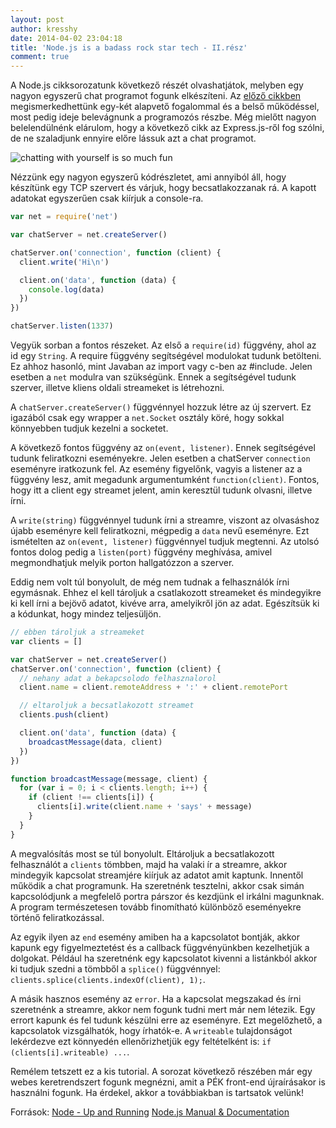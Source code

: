 ```yaml
---
layout: post
author: kresshy
date: 2014-04-02 23:04:18
title: 'Node.js is a badass rock star tech - II.rész'
comment: true
---
```


A Node.js cikksorozatunk következő részét olvashatjátok, melyben egy nagyon egyszerű chat programot fogunk elkészíteni. Az [előző cikkben](http://kir-dev.sch.bme.hu/2014/03/25/nodejs-is-a-badass-rock-star-tech-part-i/) megismerkedhettünk egy-két alapvető fogalommal és a belső működéssel, most pedig ideje belevágnunk a programozós részbe. Még mielőtt nagyon belelendülnénk elárulom, hogy a következő cikk az Express.js-ről fog szólni, de ne szaladjunk ennyire előre lássuk azt a chat programot.

![chatting with yourself is so much fun](https://dl.dropboxusercontent.com/u/31443466/Capture.PNG)

Nézzünk egy nagyon egyszerű kódrészletet, ami annyiból áll, hogy készítünk egy TCP szervert és várjuk, hogy becsatlakozzanak rá. A kapott adatokat egyszerűen csak kiírjuk a console-ra.

```js
var net = require('net')

var chatServer = net.createServer()

chatServer.on('connection', function (client) {
  client.write('Hi\n')

  client.on('data', function (data) {
    console.log(data)
  })
})

chatServer.listen(1337)
```

Vegyük sorban a fontos részeket. Az első a `require(id)` függvény, ahol az id egy `String`. A require függvény segítségével modulokat tudunk betölteni. Ez ahhoz hasonló, mint Javaban az import vagy c-ben az #include. Jelen esetben a `net` modulra van szükségünk. Ennek a segítségével tudunk szerver, illetve kliens oldali streameket is létrehozni.

A `chatServer.createServer()` függvénnyel hozzuk létre az új szervert. Ez igazából csak egy wrapper a `net.Socket` osztály köré, hogy sokkal könnyebben tudjuk kezelni a socketet.

A következő fontos függvény az `on(event, listener)`. Ennek segítségével tudunk feliratkozni eseményekre. Jelen esetben a chatServer `connection` eseményre iratkozunk fel. Az esemény figyelőnk, vagyis a listener az a függvény lesz, amit megadunk argumentumként `function(client)`. Fontos, hogy itt a client egy streamet jelent, amin keresztül tudunk olvasni, illetve írni.

A `write(string)` függvénnyel tudunk írni a streamre, viszont az olvasáshoz újabb eseményre kell feliratkozni, mégpedig a `data` nevű eseményre. Ezt ismételten az `on(event, listener)` függvénnyel tudjuk megtenni. Az utolsó fontos dolog pedig a `listen(port)` függvény meghívása, amivel megmondhatjuk melyik porton hallgatózzon a szerver.

Eddig nem volt túl bonyolult, de még nem tudnak a felhasználók írni egymásnak. Ehhez el kell tároljuk a csatlakozott streameket és mindegyikre ki kell írni a bejövő adatot, kivéve arra, amelyikről jön az adat. Egészítsük ki a kódunkat, hogy mindez teljesüljön.

```js
// ebben tároljuk a streameket
var clients = []

var chatServer = net.createServer()
chatServer.on('connection', function (client) {
  // nehany adat a bekapcsolodo felhasznalorol
  client.name = client.remoteAddress + ':' + client.remotePort

  // eltaroljuk a becsatlakozott streamet
  clients.push(client)

  client.on('data', function (data) {
    broadcastMessage(data, client)
  })
})

function broadcastMessage(message, client) {
  for (var i = 0; i < clients.length; i++) {
    if (client !== clients[i]) {
      clients[i].write(client.name + 'says' + message)
    }
  }
}
```

A megvalósítás most se túl bonyolult. Eltároljuk a becsatlakozott felhasználót a `clients` tömbben, majd ha valaki ír a streamre, akkor mindegyik kapcsolat streamjére kiírjuk az adatot amit kaptunk. Innentől működik a chat programunk. Ha szeretnénk tesztelni, akkor csak simán kapcsolódjunk a megfelelő portra párszor és kezdjünk el irkálni magunknak. A program természetesen tovább finomítható különböző eseményekre történő feliratkozással.

Az egyik ilyen az `end` esemény amiben ha a kapcsolatot bontják, akkor kapunk egy figyelmeztetést és a callback függvényünkben kezelhetjük a dolgokat. Például ha szeretnénk egy kapcsolatot kivenni a listánkból akkor ki tudjuk szedni a tömbből a `splice()` függvénnyel: `clients.splice(clients.indexOf(client), 1);`.

A másik hasznos esemény az `error`. Ha a kapcsolat megszakad és írni szeretnénk a streamre, akkor nem fogunk tudni mert már nem létezik. Egy errort kapunk és fel tudunk készülni erre az eseményre. Ezt megelőzhető, a kapcsolatok vizsgálhatók, hogy írhatók-e. A `writeable` tulajdonságot lekérdezve ezt könnyedén ellenőrizhetjük egy feltételként is: `if (clients[i].writeable) ...`.

Remélem tetszett ez a kis tutorial. A sorozat következő részében már egy webes keretrendszert fogunk megnézni, amit a PÉK front-end újraírásakor is használni fogunk. Ha érdekel, akkor a továbbiakban is tartsatok velünk!

Források:
[Node - Up and Running](http://shop.oreilly.com/product/0636920015956.do)
[Node.js Manual & Documentation](http://nodejs.org/api/)
